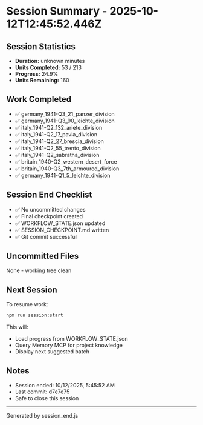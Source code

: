 # Session Summary - 2025-10-12T12:45:52.446Z

## Session Statistics

- **Duration:** unknown minutes
- **Units Completed:** 53 / 213
- **Progress:** 24.9%
- **Units Remaining:** 160

## Work Completed

- ✅ germany_1941-Q3_21_panzer_division
- ✅ germany_1941-Q3_90_leichte_division
- ✅ italy_1941-Q2_132_ariete_division
- ✅ italy_1941-Q2_17_pavia_division
- ✅ italy_1941-Q2_27_brescia_division
- ✅ italy_1941-Q2_55_trento_division
- ✅ italy_1941-Q2_sabratha_division
- ✅ britain_1940-Q2_western_desert_force
- ✅ britain_1940-Q3_7th_armoured_division
- ✅ germany_1941-Q1_5_leichte_division

## Session End Checklist

- ✅ No uncommitted changes
- ✅ Final checkpoint created
- ✅ WORKFLOW_STATE.json updated
- ✅ SESSION_CHECKPOINT.md written
- ✅ Git commit successful

## Uncommitted Files

None - working tree clean

## Next Session

To resume work:

```bash
npm run session:start
```

This will:
- Load progress from WORKFLOW_STATE.json
- Query Memory MCP for project knowledge
- Display next suggested batch

## Notes

- Session ended: 10/12/2025, 5:45:52 AM
- Last commit: d7e7e75
- Safe to close this session

---

Generated by session_end.js
